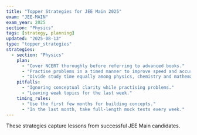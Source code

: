```yaml
---
title: "Topper Strategies for JEE Main 2025"
exam: "JEE-MAIN"
exam_year: 2025
section: "Physics"
tags: [strategy, planning]
updated: "2025-08-13"
type: "topper_strategies"
strategies:
  - section: "Physics"
    plan:
      - "Cover NCERT thoroughly before referring to advanced books."
      - "Practise problems in a timed manner to improve speed and accuracy."
      - "Divide study time equally among physics, chemistry and mathematics."
    pitfalls:
      - "Ignoring conceptual clarity while practising problems."
      - "Leaving weak topics for the last week."
    timing_rules:
      - "Use the first few months for building concepts."
      - "In the last month, take full-length mock tests every week."
---
```


These strategies capture lessons from successful JEE Main candidates.